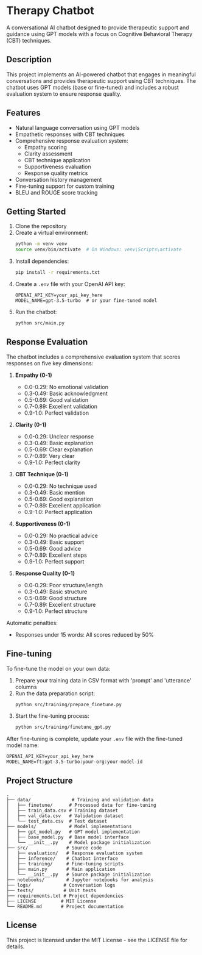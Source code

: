 # Therapy Chatbot

A conversational AI chatbot designed to provide therapeutic support and guidance using GPT models with a focus on Cognitive Behavioral Therapy (CBT) techniques.

## Description

This project implements an AI-powered chatbot that engages in meaningful conversations and provides therapeutic support using CBT techniques. The chatbot uses GPT models (base or fine-tuned) and includes a robust evaluation system to ensure response quality.

## Features

- Natural language conversation using GPT models
- Empathetic responses with CBT techniques
- Comprehensive response evaluation system:
  - Empathy scoring
  - Clarity assessment
  - CBT technique application
  - Supportiveness evaluation
  - Response quality metrics
- Conversation history management
- Fine-tuning support for custom training
- BLEU and ROUGE score tracking

## Getting Started

1. Clone the repository
2. Create a virtual environment:
   ```bash
   python -m venv venv
   source venv/bin/activate  # On Windows: venv\Scripts\activate
   ```
3. Install dependencies:
   ```bash
   pip install -r requirements.txt
   ```
4. Create a `.env` file with your OpenAI API key:
   ```
   OPENAI_API_KEY=your_api_key_here
   MODEL_NAME=gpt-3.5-turbo  # or your fine-tuned model
   ```
5. Run the chatbot:
   ```bash
   python src/main.py
   ```

## Response Evaluation

The chatbot includes a comprehensive evaluation system that scores responses on five key dimensions:

1. **Empathy (0-1)**
   - 0.0-0.29: No emotional validation
   - 0.3-0.49: Basic acknowledgment
   - 0.5-0.69: Good validation
   - 0.7-0.89: Excellent validation
   - 0.9-1.0: Perfect validation

2. **Clarity (0-1)**
   - 0.0-0.29: Unclear response
   - 0.3-0.49: Basic explanation
   - 0.5-0.69: Clear explanation
   - 0.7-0.89: Very clear
   - 0.9-1.0: Perfect clarity

3. **CBT Technique (0-1)**
   - 0.0-0.29: No technique used
   - 0.3-0.49: Basic mention
   - 0.5-0.69: Good explanation
   - 0.7-0.89: Excellent application
   - 0.9-1.0: Perfect application

4. **Supportiveness (0-1)**
   - 0.0-0.29: No practical advice
   - 0.3-0.49: Basic support
   - 0.5-0.69: Good advice
   - 0.7-0.89: Excellent steps
   - 0.9-1.0: Perfect support

5. **Response Quality (0-1)**
   - 0.0-0.29: Poor structure/length
   - 0.3-0.49: Basic structure
   - 0.5-0.69: Good structure
   - 0.7-0.89: Excellent structure
   - 0.9-1.0: Perfect structure

Automatic penalties:
- Responses under 15 words: All scores reduced by 50%

## Fine-tuning

To fine-tune the model on your own data:

1. Prepare your training data in CSV format with 'prompt' and 'utterance' columns
2. Run the data preparation script:
   ```bash
   python src/training/prepare_finetune.py
   ```
3. Start the fine-tuning process:
   ```bash
   python src/training/finetune_gpt.py
   ```

After fine-tuning is complete, update your `.env` file with the fine-tuned model name:
```
OPENAI_API_KEY=your_api_key_here
MODEL_NAME=ft:gpt-3.5-turbo:your-org:your-model-id
```

## Project Structure

```
.
├── data/               # Training and validation data
│   ├── finetune/      # Processed data for fine-tuning
│   ├── train_data.csv # Training dataset
│   ├── val_data.csv   # Validation dataset
│   └── test_data.csv  # Test dataset
├── models/            # Model implementations
│   ├── gpt_model.py   # GPT model implementation
│   ├── base_model.py  # Base model interface
│   └── __init__.py    # Model package initialization
├── src/              # Source code
│   ├── evaluation/   # Response evaluation system
│   ├── inference/    # Chatbot interface
│   ├── training/     # Fine-tuning scripts
│   ├── main.py       # Main application
│   └── __init__.py   # Source package initialization
├── notebooks/        # Jupyter notebooks for analysis
├── logs/            # Conversation logs
├── tests/           # Unit tests
├── requirements.txt # Project dependencies
├── LICENSE         # MIT License
└── README.md       # Project documentation
```

## License

This project is licensed under the MIT License - see the LICENSE file for details. 